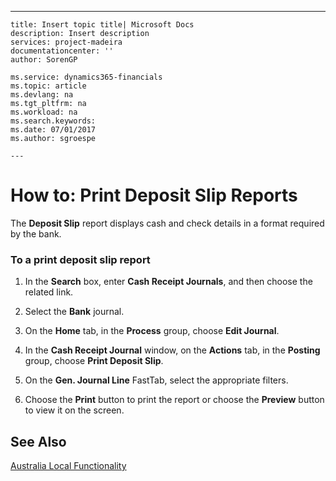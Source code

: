 ---
    title: Insert topic title| Microsoft Docs
    description: Insert description
    services: project-madeira
    documentationcenter: ''
    author: SorenGP

    ms.service: dynamics365-financials
    ms.topic: article
    ms.devlang: na
    ms.tgt_pltfrm: na
    ms.workload: na
    ms.search.keywords:
    ms.date: 07/01/2017
    ms.author: sgroespe

    ---
# How to: Print Deposit Slip Reports
The **Deposit Slip** report displays cash and check details in a format required by the bank.  
  
### To a print deposit slip report  
  
1.  In the **Search** box, enter **Cash Receipt Journals**, and then choose the related link.  
  
2.  Select the **Bank** journal.  
  
3.  On the **Home** tab, in the **Process** group, choose **Edit Journal**.  
  
4.  In the **Cash Receipt Journal** window, on the **Actions** tab, in the **Posting** group, choose **Print Deposit Slip**.  
  
5.  On the **Gen. Journal Line** FastTab, select the appropriate filters.  
  
6.  Choose the **Print** button to print the report or choose the **Preview** button to view it on the screen.  
  
## See Also  
 [Australia Local Functionality](../../LocalFunctionalityForMicrosoftDynamicsNav2016/Australia/australia-local-functionality.md)